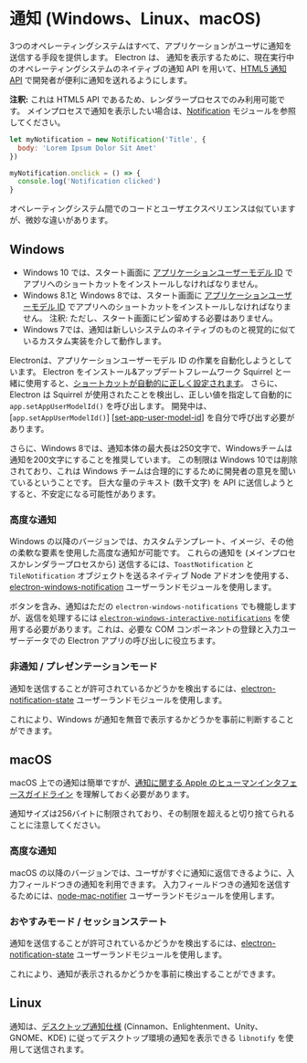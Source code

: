# 通知 (Windows、Linux、macOS)

3つのオペレーティングシステムはすべて、アプリケーションがユーザに通知を送信する手段を提供します。 Electron は、 通知を表示するために、現在実行中のオペレーティングシステムのネイティブの通知 API を用いて、[HTML5 通知 API](https://notifications.spec.whatwg.org/) で開発者が便利に通知を送れるようにします。

**注釈:** これは HTML5 API であるため、レンダラープロセスでのみ利用可能です。 メインプロセスで通知を表示したい場合は、[Notification](../api/notification.md) モジュールを参照してください。

```javascript
let myNotification = new Notification('Title', {
  body: 'Lorem Ipsum Dolor Sit Amet'
})

myNotification.onclick = () => {
  console.log('Notification clicked')
}
```

オペレーティングシステム間でのコードとユーザエクスペリエンスは似ていますが、微妙な違いがあります。

## Windows

* Windows 10 では、スタート画面に [アプリケーションユーザーモデル ID](https://msdn.microsoft.com/en-us/library/windows/desktop/dd378459(v=vs.85).aspx) でアプリへのショートカットをインストールしなければなりません。
* Windows 8.1と Windows 8では、スタート画面に [アプリケーションユーザーモデル ID](https://msdn.microsoft.com/en-us/library/windows/desktop/dd378459(v=vs.85).aspx) でアプリへのショートカットをインストールしなければなりません。 注釈: ただし、スタート画面にピン留めする必要はありません。
* Windows 7では、通知は新しいシステムのネイティブのものと視覚的に似ているカスタム実装を介して動作します。

Electronは、アプリケーションユーザーモデル ID の作業を自動化しようとしています。 Electron をインストール&アップデートフレームワーク Squirrel と一緒に使用すると、[ショートカットが自動的に正しく設定されます](https://github.com/electron/windows-installer/blob/master/README.md#handling-squirrel-events)。 さらに、Electron は Squirrel が使用されたことを検出し、正しい値を指定して自動的に `app.setAppUserModelId()` を呼び出します。 開発中は、[`app.setAppUserModelId()`] [[set-app-user-model-id](../api/app.md#appsetappusermodelidid-windows)] を自分で呼び出す必要があります。

さらに、Windows 8では、通知本体の最大長は250文字で、Windowsチームは通知を200文字にすることを推奨しています。 この制限は Windows 10では削除されており、これは Windows チームは合理的にするために開発者の意見を聞いているということです。 巨大な量のテキスト (数千文字) を API に送信しようとすると、不安定になる可能性があります。

### 高度な通知

Windows の以降のバージョンでは、カスタムテンプレート、イメージ、その他の柔軟な要素を使用した高度な通知が可能です。 これらの通知を (メインプロセスかレンダラープロセスから) 送信するには、`ToastNotification` と `TileNotification` オブジェクトを送るネイティブ Node アドオンを使用する、[electron-windows-notification](https://github.com/felixrieseberg/electron-windows-notifications) ユーザーランドモジュールを使用します。

ボタンを含み、通知はただの `electron-windows-notifications` でも機能しますが、返信を処理するには [`electron-windows-interactive-notifications`](https://github.com/felixrieseberg/electron-windows-interactive-notifications) を使用する必要があります。これは、必要な COM コンポーネントの登録と入力ユーザーデータでの Electron アプリの呼び出しに役立ちます。

### 非通知 / プレゼンテーションモード

通知を送信することが許可されているかどうかを検出するには、[electron-notification-state](https://github.com/felixrieseberg/electron-notification-state) ユーザーランドモジュールを使用します。

これにより、Windows が通知を無音で表示するかどうかを事前に判断することができます。

## macOS

macOS 上での通知は簡単ですが、[通知に関する Apple のヒューマンインタフェースガイドライン](https://developer.apple.com/macos/human-interface-guidelines/system-capabilities/notifications/) を理解しておく必要があります。

通知サイズは256バイトに制限されており、その制限を超えると切り捨てられることに注意してください。

### 高度な通知

macOS の以降のバージョンでは、ユーザがすぐに通知に返信できるように、入力フィールドつきの通知を利用できます。 入力フィールドつきの通知を送信するためには、[node-mac-notifier](https://github.com/CharlieHess/node-mac-notifier) ユーザーランドモジュールを使用します。

### おやすみモード / セッションステート

通知を送信することが許可されているかどうかを検出するには、[electron-notification-state](https://github.com/felixrieseberg/electron-notification-state) ユーザーランドモジュールを使用します。

これにより、通知が表示されるかどうかを事前に検出することができます。

## Linux

通知は、[デスクトップ通知仕様](https://developer.gnome.org/notification-spec/) (Cinnamon、Enlightenment、Unity、GNOME、KDE) に従ってデスクトップ環境の通知を表示できる `libnotify` を使用して送信されます。